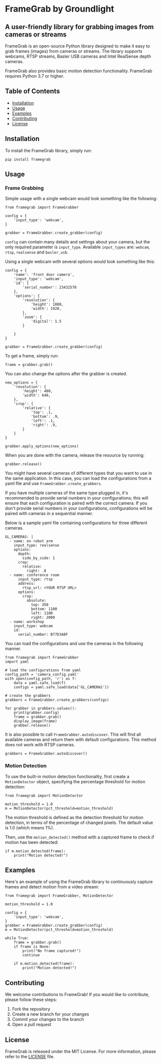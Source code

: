 # FrameGrab by Groundlight
## A user-friendly library for grabbing images from cameras or streams

FrameGrab is an open-source Python library designed to make it easy to grab frames (images) from cameras or streams. The library supports webcams, RTSP streams, Basler USB cameras and Intel RealSense depth cameras.

FrameGrab also provides basic motion detection functionality. FrameGrab requires Python 3.7 or higher.

## Table of Contents
- [Installation](#installation)
- [Usage](#usage)
- [Examples](#examples)
- [Contributing](#contributing)
- [License](#license)

## Installation

To install the FrameGrab library, simply run:

```
pip install framegrab
```

## Usage

### Frame Grabbing

Simple usage with a single webcam would look something like the following:

```
from framegrab import FrameGrabber

config = {
    'input_type': 'webcam',
}

grabber = FrameGrabber.create_grabber(config)

```
`config` can contain many details and settings about your camera, but the only required parameter is `input_type`. Available `input_types` are: `webcam`, `rtsp`, `realsense` and `basler_usb`.

Using a single webcam with several options would look something like this:
```
config = {
    'name': 'front door camera',
    'input_type': 'webcam',
    'id': {
        'serial_number': 23432570
    },
    'options': {
        'resolution': {
            'height': 1080,
            'width': 1920,
        },
        'zoom': {
            'digital': 1.5
        }

    }
}

grabber = FrameGrabber.create_grabber(config)
```

To get a frame, simply run:
```
frame = grabber.grab()
```
You can also change the options after the grabber is created.
```
new_options = {
    'resolution': {
        'height': 480,
        'width': 640,
    },
    'crop': {
        'relative': {
            'top': .1,
            'bottom': .9,
            'left': .1,
            'right': .9,
        }
    }
}

grabber.apply_options(new_options)
```

When you are done with the camera, release the resource by running:
```
grabber.release()
```

You might have several cameras of different types that you want to use in the same application. In this case, you can load the configurations from a yaml file and use `FrameGrabber.create_grabbers`.

If you have multiple cameras of the same type plugged in, it's recommended to provide serial numbers in your configurations; this will ensure that each configuration is paired with the correct camera. If you don't provide serial numbers in your configurations, configurations will be paired with cameras in a sequential manner. 

Below is a sample yaml file containing configurations for three different cameras.
```
GL_CAMERAS: |
  - name: on robot arm
    input_type: realsense
    options: 
      depth:
        side_by_side: 1
      crop:
        relative:
          right: .8
  - name: conference room
      input_type: rtsp
      address: 
        rtsp_url: <YOUR RTSP URL>
      options:
        crop:
          absolute:
            top: 350
            bottom: 1100
            left: 1100
            right: 2000
  - name: workshop
    input_type: webcam
    id:
      serial_number: B77D3A8F
```
You can load the configurations and use the cameras in the following manner.
```
from framegrab import FrameGrabber
import yaml

# load the configurations from yaml
config_path = 'camera_config.yaml'
with open(config_path, 'r') as f:
    data = yaml.safe_load(f)
    configs = yaml.safe_load(data['GL_CAMERAS'])

# create the grabbers
grabbers = FrameGrabber.create_grabbers(configs)

for grabber in grabbers.values():
    print(grabber.config)
    frame = grabber.grab()
    display_image(frame)
    grabber.release()
```
It is also possible to call `FrameGrabber.autodiscover`. This will find all available cameras and return them with default configurations. This method does not work with RTSP cameras.
```
grabbers = FrameGrabber.autodiscover()
```

### Motion Detection

To use the built-in motion detection functionality, first create a `MotionDetector` object, specifying the percentage threshold for motion detection:

```
from framegrab import MotionDetector

motion_threshold = 1.0
m = MotionDetector(pct_threshold=motion_threshold)
```

The motion threshold is defined as the detection threshold for motion detection, in terms of the percentage of changed pixels. The default value is 1.0 (which means 1%).

Then, use the `motion_detected()` method with a captured frame to check if motion has been detected:

```
if m.motion_detected(frame):
    print("Motion detected!")
```

## Examples

Here's an example of using the FrameGrab library to continuously capture frames and detect motion from a video stream:

```
from framegrab import FrameGrabber, MotionDetector

motion_threshold = 1.0

config = {
    'input_type': 'webcam',
}
grabber = FrameGrabber.create_grabber(config)
m = MotionDetector(pct_threshold=motion_threshold)

while True:
    frame = grabber.grab()
    if frame is None:
        print("No frame captured!")
        continue

    if m.motion_detected(frame):
        print("Motion detected!")
```

## Contributing

We welcome contributions to FrameGrab! If you would like to contribute, please follow these steps:

1. Fork the repository
2. Create a new branch for your changes
3. Commit your changes to the branch
4. Open a pull request

## License

FrameGrab is released under the MIT License. For more information, please refer to the [LICENSE](LICENSE) file.


